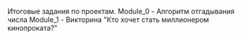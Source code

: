Итоговые задания по проектам.
Module_0 - Алгоритм отгадывания числа
Module_1 - Викторина "Кто хочет стать миллионером кинопроката?"
